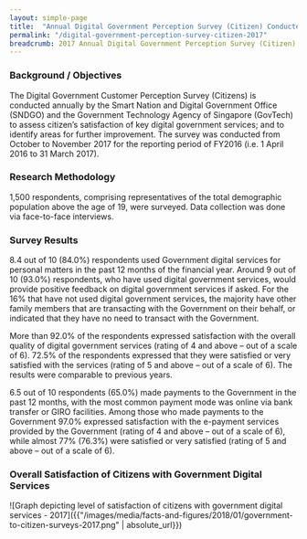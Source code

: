 ```yaml
---
layout: simple-page
title:  "Annual Digital Government Perception Survey (Citizen) Conducted in 2017"
permalink: "/digital-government-perception-survey-citizen-2017"
breadcrumb: 2017 Annual Digital Government Perception Survey (Citizen)
---
```


### **Background / Objectives**

The Digital Government Customer Perception Survey (Citizens) is conducted annually by the Smart Nation and Digital Government Office (SNDGO) and the Government Technology Agency of Singapore (GovTech) to assess citizen’s satisfaction of key digital government services; and to identify areas for further improvement.
The survey was conducted from October to November 2017 for the reporting period of FY2016 (i.e. 1 April 2016 to 31 March 2017).
 
### **Research Methodology**
1,500 respondents, comprising representatives of the total demographic population above the age of 19, were surveyed. Data collection was done via face-to-face interviews.

### **Survey Results**

8.4 out of 10 (84.0%) respondents used Government digital services for personal matters in the past 12 months of the financial year. Around 9 out of 10 (93.0%) respondents, who have used digital government services, would provide positive feedback on digital government services if asked. For the 16% that have not used digital government services, the majority have other family members that are transacting with the Government on their behalf, or indicated that they have no need to transact with the Government. 

More than 92.0% of the respondents expressed satisfaction with the overall quality of digital government services (rating of 4 and above – out of a scale of 6).  72.5% of the respondents expressed that they were satisfied or very satisfied with the services (rating of 5 and above – out of a scale of 6).  The results were comparable to previous years.

6.5 out of 10 respondents (65.0%) made payments to the Government in the past 12 months, with the most common payment mode was online via bank transfer or GIRO facilities. Among those who made payments to the Government 97.0% expressed satisfaction with the e-payment services provided by the Government (rating of 4 and above – out of a scale of 6), while almost 77% (76.3%) were satisfied or very satisfied (rating of 5 and above – out of a scale of 6).

### **Overall Satisfaction of Citizens with Government Digital Services**

![Graph depicting level of satisfaction of citizens with government digital services - 2017]({{"/images/media/facts-and-figures/2018/01/government-to-citizen-surveys-2017.png" | absolute_url}})
